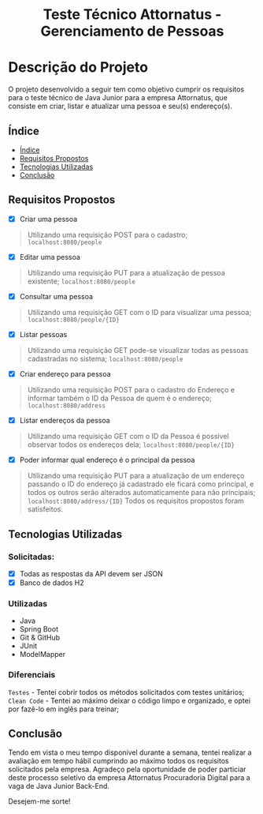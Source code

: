 <h1 align="center"> Teste Técnico Attornatus - Gerenciamento de Pessoas</h1>

# Descrição do Projeto
O projeto desenvolvido a seguir tem como objetivo cumprir os requisitos para o teste técnico de Java Junior para a empresa Attornatus, que consiste em criar, listar e atualizar uma pessoa e seu(s) endereço(s).

<a name="indice"></a>
## Índice

* [Índice](#indice)
* [Requisitos Propostos](#requisitos-propostos)
* [Tecnologias Utilizadas](#tecnologias)
* [Conclusão](#conclusao)

<a name="requisitos-propostos"></a>
## Requisitos Propostos
- [x] Criar uma pessoa
> Utilizando uma requisição POST para o cadastro;
`localhost:8080/people`
- [x] Editar uma pessoa
> Utilizando uma requisição PUT para a atualização de pessoa existente;
`localhost:8080/people`
- [x] Consultar uma pessoa
> Utilizando uma requisição GET com o ID para visualizar uma pessoa;
`localhost:8080/people/{ID}`
- [x] Listar pessoas
> Utilizando uma requisição GET pode-se visualizar todas as pessoas cadastradas no sistema;
`localhost:8080/people`
- [x] Criar endereço para pessoa
> Utilizando uma requisição POST para o cadastro do Endereço e informar também o ID da Pessoa de quem é o endereço;
`localhost:8080/address`
- [x] Listar endereços da pessoa
> Utilizando uma requisição GET com o ID da Pessoa é possível observar todos os endereços dela;
`localhost:8080/people/{ID}`
- [x] Poder informar qual endereço é o principal da pessoa
> Utilizando uma requisição PUT para a atualização de um endereço passando o ID do endereço já cadastrado ele ficará como principal, e todos os outros serão alterados automaticamente para não principais;
`localhost:8080/address/{ID}`
Todos os requisitos propostos foram satisfeitos.

<a name="tecnologias"></a>
## Tecnologias Utilizadas

### Solicitadas:
- [x] Todas as respostas da API devem ser JSON  
- [x] Banco de dados H2

### Utilizadas
* Java
* Spring Boot
* Git & GitHub
* JUnit
* ModelMapper

### Diferenciais
`Testes` - Tentei cobrir todos os métodos solicitados com testes unitários;
`Clean Code` - Tentei ao máximo deixar o código limpo e organizado, e optei por fazê-lo em inglês para treinar;

<a name="conclusao"></a>
## Conclusão

Tendo em vista o meu tempo disponível durante a semana, tentei realizar a avaliação em tempo hábil cumprindo ao máximo todos os requisitos solicitados pela empresa.
Agradeço pela oportunidade de poder particiar deste processo seletivo da empresa Attornatus Procuradoria Digital para a vaga de Java Junior Back-End.

Desejem-me sorte!